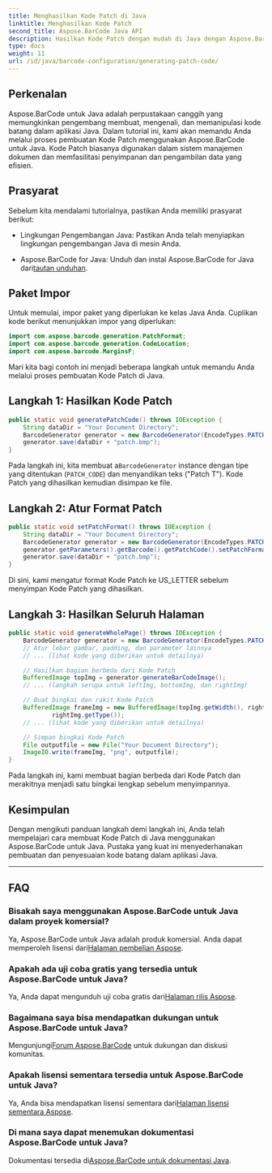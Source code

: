 ```yaml
---
title: Menghasilkan Kode Patch di Java
linktitle: Menghasilkan Kode Patch
second_title: Aspose.BarCode Java API
description: Hasilkan Kode Patch dengan mudah di Java dengan Aspose.BarCode. Ikuti panduan langkah demi langkah kami untuk pembuatan kode batang yang efisien.
type: docs
weight: 11
url: /id/java/barcode-configuration/generating-patch-code/
---
```


## Perkenalan

Aspose.BarCode untuk Java adalah perpustakaan canggih yang memungkinkan pengembang membuat, mengenali, dan memanipulasi kode batang dalam aplikasi Java. Dalam tutorial ini, kami akan memandu Anda melalui proses pembuatan Kode Patch menggunakan Aspose.BarCode untuk Java. Kode Patch biasanya digunakan dalam sistem manajemen dokumen dan memfasilitasi penyimpanan dan pengambilan data yang efisien.

## Prasyarat

Sebelum kita mendalami tutorialnya, pastikan Anda memiliki prasyarat berikut:

- Lingkungan Pengembangan Java: Pastikan Anda telah menyiapkan lingkungan pengembangan Java di mesin Anda.

-  Aspose.BarCode for Java: Unduh dan instal Aspose.BarCode for Java dari[tautan unduhan](https://releases.aspose.com/barcode/java/).

## Paket Impor

Untuk memulai, impor paket yang diperlukan ke kelas Java Anda. Cuplikan kode berikut menunjukkan impor yang diperlukan:

```java
import com.aspose.barcode.generation.PatchFormat;
import com.aspose.barcode.generation.CodeLocation;
import com.aspose.barcode.MarginsF;
```

Mari kita bagi contoh ini menjadi beberapa langkah untuk memandu Anda melalui proses pembuatan Kode Patch di Java.

## Langkah 1: Hasilkan Kode Patch

```java
public static void generatePatchCode() throws IOException {
    String dataDir = "Your Document Directory";
    BarcodeGenerator generator = new BarcodeGenerator(EncodeTypes.PATCH_CODE, "Patch T");
    generator.save(dataDir + "patch.bmp");
}
```

 Pada langkah ini, kita membuat a`BarcodeGenerator` instance dengan tipe yang ditentukan (`PATCH_CODE`) dan menyandikan teks ("Patch T"). Kode Patch yang dihasilkan kemudian disimpan ke file.

## Langkah 2: Atur Format Patch

```java
public static void setPatchFormat() throws IOException {
    String dataDir = "Your Document Directory";
    BarcodeGenerator generator = new BarcodeGenerator(EncodeTypes.PATCH_CODE, "Patch T");
    generator.getParameters().getBarcode().getPatchCode().setPatchFormat(PatchFormat.US_LETTER);
    generator.save(dataDir + "patch.bmp");
}
```

Di sini, kami mengatur format Kode Patch ke US_LETTER sebelum menyimpan Kode Patch yang dihasilkan.

## Langkah 3: Hasilkan Seluruh Halaman

```java
public static void generateWholePage() throws IOException {
    BarcodeGenerator generator = new BarcodeGenerator(EncodeTypes.PATCH_CODE, "Patch T");
    // Atur lebar gambar, padding, dan parameter lainnya
    // ... (lihat kode yang diberikan untuk detailnya)

    // Hasilkan bagian berbeda dari Kode Patch
    BufferedImage topImg = generator.generateBarCodeImage();
    // ... (langkah serupa untuk leftImg, bottomImg, dan rightImg)

    // Buat bingkai dan rakit Kode Patch
    BufferedImage frameImg = new BufferedImage(topImg.getWidth(), rightImg.getHeight() + 2 * topImg.getHeight(),
            rightImg.getType());
    // ... (lihat kode yang diberikan untuk detailnya)

    // Simpan bingkai Kode Patch
    File outputfile = new File("Your Document Directory");
    ImageIO.write(frameImg, "png", outputfile);
}
```

Pada langkah ini, kami membuat bagian berbeda dari Kode Patch dan merakitnya menjadi satu bingkai lengkap sebelum menyimpannya.

## Kesimpulan

Dengan mengikuti panduan langkah demi langkah ini, Anda telah mempelajari cara membuat Kode Patch di Java menggunakan Aspose.BarCode untuk Java. Pustaka yang kuat ini menyederhanakan pembuatan dan penyesuaian kode batang dalam aplikasi Java.

---

## FAQ

### Bisakah saya menggunakan Aspose.BarCode untuk Java dalam proyek komersial?
 Ya, Aspose.BarCode untuk Java adalah produk komersial. Anda dapat memperoleh lisensi dari[Halaman pembelian Aspose](https://purchase.aspose.com/buy).

### Apakah ada uji coba gratis yang tersedia untuk Aspose.BarCode untuk Java?
 Ya, Anda dapat mengunduh uji coba gratis dari[Halaman rilis Aspose](https://releases.aspose.com/).

### Bagaimana saya bisa mendapatkan dukungan untuk Aspose.BarCode untuk Java?
 Mengunjungi[Forum Aspose.BarCode](https://forum.aspose.com/c/barcode/13) untuk dukungan dan diskusi komunitas.

### Apakah lisensi sementara tersedia untuk Aspose.BarCode untuk Java?
 Ya, Anda bisa mendapatkan lisensi sementara dari[Halaman lisensi sementara Aspose](https://purchase.aspose.com/temporary-license/).

### Di mana saya dapat menemukan dokumentasi Aspose.BarCode untuk Java?
 Dokumentasi tersedia di[Aspose.BarCode untuk dokumentasi Java](https://reference.aspose.com/barcode/java/).
